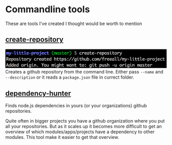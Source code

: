 # Commandline tools

These are tools I've created I thought would be worth to mention

## [create-repository](https://github.com/freeall/create-repository)

![](/create-repository.png)
Creates a github repository from the command line. Either pass `--name` and `--description` or it reads a `package.json` file in currect folder.

## [dependency-hunter](https://github.com/freeall/dependency-hunter)

Finds node.js dependencies in yours (or your organizations) github repositories.

Quite often in bigger projects you have a github organization where you put all your repositories. But as it scales up it becomes more difficult to get an overview of which modules/apps/projects have a dependency to other modules. This tool make it easier to get that overview.
